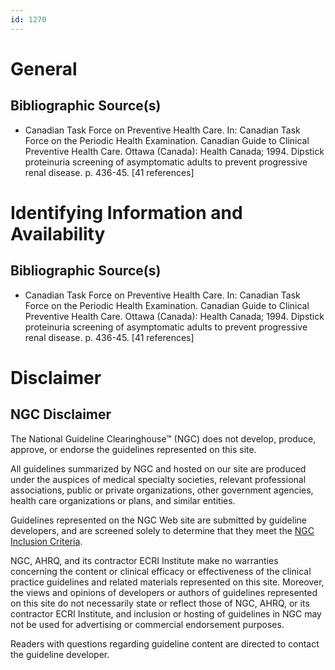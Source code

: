 ```yaml
---
id: 1270
---
```


# General

## Bibliographic Source(s)

- Canadian Task Force on Preventive Health Care. In: Canadian Task Force on the Periodic Health Examination. Canadian Guide to Clinical Preventive Health Care. Ottawa (Canada): Health Canada; 1994. Dipstick proteinuria screening of asymptomatic adults to prevent progressive renal disease. p. 436-45. [41 references]

# Identifying Information and Availability

## Bibliographic Source(s)

- Canadian Task Force on Preventive Health Care. In: Canadian Task Force on the Periodic Health Examination. Canadian Guide to Clinical Preventive Health Care. Ottawa (Canada): Health Canada; 1994. Dipstick proteinuria screening of asymptomatic adults to prevent progressive renal disease. p. 436-45. [41 references]

# Disclaimer

## NGC Disclaimer

The National Guideline Clearinghouse™ (NGC) does not develop, produce, approve, or endorse the guidelines represented on this site.

All guidelines summarized by NGC and hosted on our site are produced under the auspices of medical specialty societies, relevant professional associations, public or private organizations, other government agencies, health care organizations or plans, and similar entities.

Guidelines represented on the NGC Web site are submitted by guideline developers, and are screened solely to determine that they meet the [NGC Inclusion Criteria](/help-and-about/summaries/inclusion-criteria).

NGC, AHRQ, and its contractor ECRI Institute make no warranties concerning the content or clinical efficacy or effectiveness of the clinical practice guidelines and related materials represented on this site. Moreover, the views and opinions of developers or authors of guidelines represented on this site do not necessarily state or reflect those of NGC, AHRQ, or its contractor ECRI Institute, and inclusion or hosting of guidelines in NGC may not be used for advertising or commercial endorsement purposes.

Readers with questions regarding guideline content are directed to contact the guideline developer.

